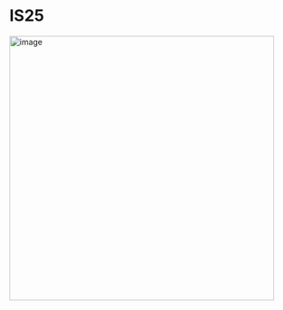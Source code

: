# IS25

<img width="468" alt="image" src="https://github.com/user-attachments/assets/4f480a97-dc4d-45cd-b85a-0b7e9a1d3910" />
